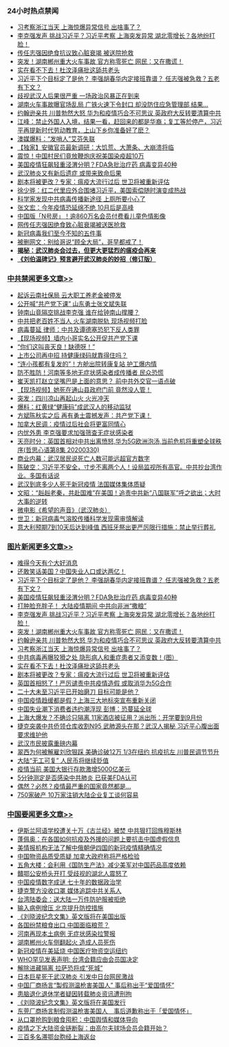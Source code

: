 <div class="catlist">
<h3>24小时热点禁闻</h3>
<ul>
<li><a href="https://github.com/fqnews/bnews/blob/master/topimagenews/20200330/1303284.md">习考察浙江当天 上海惊爆异常信号 出啥事了？</a></li>
<li><a href="https://github.com/fqnews/bnews/blob/master/topimagenews/20200330/1303326.md">李克强发声 挑战习近平？习近平考察 上海突发异常 湖北零增长？各地纷打脸！</a></li>
<li><a href="https://github.com/fqnews/bnews/blob/master/cbnews/20200330/1303231.md">传任志强因绝食抗议致心脏衰竭 被送院抢救</a></li>
<li><a href="https://github.com/fqnews/bnews/blob/master/topimagenews/20200330/1303308.md">突发！湖南郴州重大火车事故 官方称零死亡 网民：又在撒谎！</a></li>
<li><a href="https://github.com/fqnews/bnews/blob/master/topimagenews/20200330/1303237.md">实在看不下去！杜汶泽痛批这舔共老头</a></li>
<li><a href="https://github.com/fqnews/bnews/blob/master/topimagenews/20200331/1303489.md">习近平下个目标定了是他？ 李强胡春华内定接班靠谱？ 任志强被急救？五老有下文？</a></li>
<li><a href="https://github.com/fqnews/bnews/blob/master/baitai/20200330/1303229.md">歧视武汉人后果很严重 一场政治风暴正在到来</a></li>
<li><a href="https://github.com/fqnews/bnews/blob/master/cbnews/20200330/1303415.md">湖南火车事故曝官场乱局 广铁火速下令封口 却没防住应急管理部 结果…</a></li>
<li><a href="https://github.com/fqnews/bnews/blob/master/topimagenews/20200330/1303292.md">约翰逊亲共 川普勃然大怒 华为和疫情巧合不可思议 英政府大反转要清算中共</a></li>
<li><a href="https://github.com/fqnews/bnews/blob/master/cbnews/20200330/1303235.md">江峰：禁止外国人入境，结果一看，赶回来的都是华裔；复工等於停产，习近平再提新时代劳动教育，上山下乡你准备好了麽？</a></li>
<li><a href="https://github.com/fqnews/bnews/blob/master/cbnews/20200330/1303263.md">澳媒爆料：“发哨人”艾芬失联</a></li>
<li><a href="https://github.com/fqnews/bnews/blob/master/comments/20200330/1303413.md">【独家】安徽官员最新调研：大饥荒、大萧条、大崩溃将临</a></li>
<li><a href="https://github.com/fqnews/bnews/blob/master/cbnews/20200330/1303340.md">震惊！中国村民们竟放鞭炮庆祝美国染疫超10万</a></li>
<li><a href="https://github.com/fqnews/bnews/blob/master/topimagenews/20200330/1303428.md">美国疫情狂飙轻重泾渭分明？FDA急批治疗药 病毒变异40种</a></li>
<li><a href="https://github.com/fqnews/bnews/blob/master/cnnews/20200330/1303266.md">武汉肺炎又有新后遗症 或带来致命后果</a></li>
<li><a href="https://github.com/fqnews/bnews/blob/master/topimagenews/20200330/1303236.md">剧本将被更改？专家：瘟疫大流行过后 世卫将被重新评估</a></li>
<li><a href="https://github.com/fqnews/bnews/blob/master/baitai/20200331/1303574.md">徐少骅&#65306;红二代里应外合围堵习近平&#65292;美国索偿随时演变成热战</a></li>
<li><a href="https://github.com/fqnews/bnews/blob/master/cnnews/20200330/1303293.md">科学家发现中共病毒传播新途径 上厕所要小心了</a></li>
<li><a href="https://github.com/fqnews/bnews/blob/master/cbnews/20200330/1303364.md">张文宏：今年疫情恐延绵不绝 10月后是高峰</a></li>
<li><a href="https://github.com/fqnews/bnews/blob/master/cbnews/20200331/1303528.md">中国版「N号房」！逾860万名会员付费看儿童色情影像</a></li>
<li><a href="https://github.com/fqnews/bnews/blob/master/baitai/20200330/1303380.md">网传任志强因绝食致心脏衰竭被送医抢救</a></li>
<li><a href="https://github.com/fqnews/bnews/blob/master/cbnews/20200331/1303572.md">新冠病毒我们至今不知的五件事</a></li>
<li><a href="https://github.com/fqnews/bnews/blob/master/cnnews/20200330/1303250.md">被删网文：别给哥说“顾全大局”，哥早都戒了！</a></li>
<li><b><a href="https://github.com/fqnews/bnews/blob/master/comments/20200211/1275071.md" target="_blank">揭秘：武汉肺炎会过去，但更大更猛烈的瘟疫会再来</a></b></li>
<li><b><a href="https://github.com/fqnews/bnews/blob/master/comments/20200207/1272816.md" target="_blank">《刘伯温碑记》预言避开武汉肺炎的妙招（修订版）</a></b></li>
</ul>
</div>

<div class="catlist">
<h3><a href="https://github.com/fqnews/bnews/blob/master/cbnews/" target="_blank">中共禁闻</a><span><a href="https://github.com/fqnews/bnews/blob/master/cbnews/" target="_blank" rel="nofollow">更多文章>></a></span></h3>
<ul>
<li><a href="https://github.com/fqnews/bnews/blob/master/cbnews/20200331/1303800.md" target="_blank">起诉云南社保局 云大职工养老金被停发</a></li>
<li><a href="https://github.com/fqnews/bnews/blob/master/cbnews/20200331/1303799.md" target="_blank">公开喊“共产党下课” 山东勇士张文斌失联</a></li>
<li><a href="https://github.com/fqnews/bnews/blob/master/cbnews/20200331/1303740.md" target="_blank">钟南山竟隔空挑战李克强 谁在给钟南山撑腰？</a></li>
<li><a href="https://github.com/fqnews/bnews/blob/master/cbnews/20200331/1303739.md" target="_blank">中共把老百姓不当人 火车湖南脱轨 现场视频打脸</a></li>
<li><a href="https://github.com/fqnews/bnews/blob/master/cbnews/20200331/1303721.md" target="_blank">病毒蔓延 律师：中共及谭德塞恐犯下反人类罪</a></li>
<li><a href="https://github.com/fqnews/bnews/blob/master/cbnews/20200331/1303720.md" target="_blank">【现场视频】墙内小哥实名公开促共产党下课</a></li>
<li><a href="https://github.com/fqnews/bnews/blob/master/cbnews/20200331/1303719.md" target="_blank">“你们这叫丧天良！缺德呀！”</a></li>
<li><a href="https://github.com/fqnews/bnews/blob/master/cbnews/20200331/1303718.md" target="_blank">上市公司再中招 持健康绿码就靠得住吗？</a></li>
<li><a href="https://github.com/fqnews/bnews/blob/master/cbnews/20200331/1303717.md" target="_blank">“连小孩都有复发的”！方舱出院转康复站 护工爆内情</a></li>
<li><a href="https://github.com/fqnews/bnews/blob/master/cbnews/20200331/1303716.md" target="_blank">防不胜防！河南等多地无症状感染者成传播者 民众恐慌</a></li>
<li><a href="https://github.com/fqnews/bnews/blob/master/cbnews/20200331/1303709.md" target="_blank">崔天凯打赵立坚嘴巴是上面的意思？ 前中共外交官一语点破</a></li>
<li><a href="https://github.com/fqnews/bnews/blob/master/cbnews/20200331/1303708.md" target="_blank">【现场视频】她死在通山县政府门前 竟然没人管！</a></li>
<li><a href="https://github.com/fqnews/bnews/blob/master/cbnews/20200331/1303695.md" target="_blank">突发：四川凉山再起山火 火光冲天</a></li>
<li><a href="https://github.com/fqnews/bnews/blob/master/cbnews/20200331/1303694.md" target="_blank">爆料：红黄绿“健康码”成武汉人的移动监狱</a></li>
<li><a href="https://github.com/fqnews/bnews/blob/master/cbnews/20200331/1303678.md" target="_blank">方斌陈秋实之后 再有勇士震撼发声：共产党下课！</a></li>
<li><a href="https://github.com/fqnews/bnews/blob/master/cbnews/20200331/1303676.md" target="_blank">加拿大民调：疫情过后社会将更富同情心</a></li>
<li><a href="https://github.com/fqnews/bnews/blob/master/cbnews/20200331/1303667.md" target="_blank">内忧外患  李克强要求加强筛查无症状感染者</a></li>
<li><a href="https://github.com/fqnews/bnews/blob/master/cbnews/20200331/1303659.md" target="_blank">天亮时分：英国首相对中共出离愤怒,华为5G欧洲泡汤,当前危机将重塑全球秩序(哲思心语第8集 20200330)</a></li>
<li><a href="https://github.com/fqnews/bnews/blob/master/cbnews/20200331/1303646.md" target="_blank">商业内幕：武汉居民说死亡人数可能远超官方数字</a></li>
<li><a href="https://github.com/fqnews/bnews/blob/master/cbnews/20200331/1303645.md" target="_blank">陈破空：习近平不安全，寸步不离两个人！设局监视所有高官。中共抄台湾作业。多国有话说</a></li>
<li><a href="https://github.com/fqnews/bnews/blob/master/cbnews/20200331/1303644.md" target="_blank">武汉到底多少人死于新冠疫情  法国媒体集体质疑</a></li>
<li><a href="https://github.com/fqnews/bnews/blob/master/cbnews/20200331/1303641.md" target="_blank">文昭：“赳赳老秦，共赴国难”在美国！追责中共新“八国联军”呼之欲出；大时大事的逆转</a></li>
<li><a href="https://github.com/fqnews/bnews/blob/master/cbnews/20200331/1303634.md" target="_blank">微电影《希望的声音》（武汉肺炎）</a></li>
<li><a href="https://github.com/fqnews/bnews/blob/master/cbnews/20200331/1303622.md" target="_blank">世卫：新冠病毒气溶胶传播科学发现需审慎解读</a></li>
<li><a href="https://github.com/fqnews/bnews/blob/master/cbnews/20200331/1303621.md" target="_blank">意大利预期7到10天后达到峰值 西班牙祭出更严厉限行措施：禁止举行葬礼</a></li>

</ul>
</div>
<div class="catlist">
<h3><a href="https://github.com/fqnews/bnews/blob/master/topimagenews/" target="_blank">图片新闻</a><span><a href="https://github.com/fqnews/bnews/blob/master/topimagenews/" target="_blank" rel="nofollow">更多文章>></a></span></h3>
<ul>
<li><a href="https://github.com/fqnews/bnews/blob/master/topimagenews/20200331/1303798.md" target="_blank">难得今天有个大好消息</a></li>
<li><a href="https://github.com/fqnews/bnews/blob/master/topimagenews/20200331/1303672.md" target="_blank">还敢笑话美国？中国失业人口或达两亿！</a></li>
<li><a href="https://github.com/fqnews/bnews/blob/master/topimagenews/20200331/1303489.md" target="_blank">习近平下个目标定了是他？ 李强胡春华内定接班靠谱？ 任志强被急救？五老有下文？</a></li>
<li><a href="https://github.com/fqnews/bnews/blob/master/topimagenews/20200330/1303428.md" target="_blank">美国疫情狂飙轻重泾渭分明？FDA急批治疗药 病毒变异40种</a></li>
<li><a href="https://github.com/fqnews/bnews/blob/master/topimagenews/20200330/1303427.md" target="_blank">打肿脸充胖子！ 大陆疫情期间 中共向非洲“撒粮”</a></li>
<li><a href="https://github.com/fqnews/bnews/blob/master/topimagenews/20200330/1303326.md" target="_blank">李克强发声 挑战习近平？习近平考察 上海突发异常 湖北零增长？各地纷打脸！</a></li>
<li><a href="https://github.com/fqnews/bnews/blob/master/topimagenews/20200330/1303308.md" target="_blank">突发！湖南郴州重大火车事故 官方称零死亡 网民：又在撒谎！</a></li>
<li><a href="https://github.com/fqnews/bnews/blob/master/topimagenews/20200330/1303292.md" target="_blank">约翰逊亲共 川普勃然大怒 华为和疫情巧合不可思议 英政府大反转要清算中共</a></li>
<li><a href="https://github.com/fqnews/bnews/blob/master/topimagenews/20200330/1303284.md" target="_blank">习考察浙江当天 上海惊爆异常信号 出啥事了？</a></li>
<li><a href="https://github.com/fqnews/bnews/blob/master/topimagenews/20200330/1303268.md" target="_blank">中共病毒再曝狡猾之处 隐形病人和重症患者又添变数！(图）</a></li>
<li><a href="https://github.com/fqnews/bnews/blob/master/topimagenews/20200330/1303237.md" target="_blank">实在看不下去！杜汶泽痛批这舔共老头</a></li>
<li><a href="https://github.com/fqnews/bnews/blob/master/topimagenews/20200330/1303236.md" target="_blank">剧本将被更改？专家：瘟疫大流行过后 世卫将被重新评估</a></li>
<li><a href="https://github.com/fqnews/bnews/blob/master/topimagenews/20200330/1303155.md" target="_blank">英国首相怒了！严厉谴责中共疫情造假 或取消华为5G合作</a></li>
<li><a href="https://github.com/fqnews/bnews/blob/master/topimagenews/20200330/1302991.md" target="_blank">二十大未至习近平已开始磨刀 目标可能是他？</a></li>
<li><a href="https://github.com/fqnews/bnews/blob/master/topimagenews/20200330/1302911.md" target="_blank">中国疫情趋缓都是假？上海三大地标突宣布重新关闭</a></li>
<li><a href="https://github.com/fqnews/bnews/blob/master/topimagenews/20200330/1302854.md" target="_blank">中国失业潮下消费者违约潮浮现 彭博：恐蔓延全球</a></li>
<li><a href="https://github.com/fqnews/bnews/blob/master/topimagenews/20200330/1302804.md" target="_blank">上海大爆发？不确诊只隔离 11家酒店被征用？派出所：开学要到9月份</a></li>
<li><a href="https://github.com/fqnews/bnews/blob/master/topimagenews/20200329/1302796.md" target="_blank">捷克突袭中共侨领仓库收割N95 武肺源头在那？武汉人揭秘 习近平心腹出面要求维护他</a></li>
<li><a href="https://github.com/fqnews/bnews/blob/master/topimagenews/20200329/1302773.md" target="_blank">武汉市民披露重磅内幕</a></li>
<li><a href="https://github.com/fqnews/bnews/blob/master/topimagenews/20200329/1302695.md" target="_blank">翠西为何被解雇刘欣狠踩 美确诊破12万 1/3在纽约 抗疫抗左 川普民调节节升</a></li>
<li><a href="https://github.com/fqnews/bnews/blob/master/topimagenews/20200329/1302675.md" target="_blank">大陆“无工可复” 人民币将继续贬值</a></li>
<li><a href="https://github.com/fqnews/bnews/blob/master/topimagenews/20200329/1302625.md" target="_blank">疫情当前 美国大银行存款激增5000亿美元</a></li>
<li><a href="https://github.com/fqnews/bnews/blob/master/topimagenews/20200329/1302624.md" target="_blank">5分钟测定是否感染中共肺炎 已获美FDA认可</a></li>
<li><a href="https://github.com/fqnews/bnews/blob/master/topimagenews/20200329/1302616.md" target="_blank">偶然？必然？疫情最严重的国家竟然都是&#8230;</a></li>
<li><a href="https://github.com/fqnews/bnews/blob/master/topimagenews/20200329/1302554.md" target="_blank">750家破产 10万家注销大陆企业复工谈何容易</a></li>

</ul>
</div>
<div class="catlist">
<h3><a href="https://github.com/fqnews/bnews/blob/master/headline/" target="_blank">中国要闻</a><span><a href="https://github.com/fqnews/bnews/blob/master/headline/" target="_blank" rel="nofollow">更多文章>></a></span></h3>
<ul>
<li><a href="https://github.com/fqnews/bnews/blob/master/headline/20200331/1303737.md" target="_blank">伊斯兰阿语学校遭关十万《古兰经》被焚 中共狠打回族穆斯林</a></li>
<li><a href="https://github.com/fqnews/bnews/blob/master/headline/20200331/1303698.md" target="_blank">蓬佩奥：在各国如何抗疫及外援的问题上要抗击中国虚假信息</a></li>
<li><a href="https://github.com/fqnews/bnews/blob/master/headline/20200331/1303689.md" target="_blank">美情报机构无法了解中俄朝伊四国的新冠疫情精确情况</a></li>
<li><a href="https://github.com/fqnews/bnews/blob/master/headline/20200331/1303594.md" target="_blank">中国物资品质受质疑  加拿大政府称将严格检验</a></li>
<li><a href="https://github.com/fqnews/bnews/blob/master/headline/20200331/1303591.md" target="_blank">五角大楼：会利用《国防生产法》减少美军对中国药品高度依赖</a></li>
<li><a href="https://github.com/fqnews/bnews/blob/master/headline/20200331/1303587.md" target="_blank">贛鄂公安桥头开打  受歧视的湖北人震怒了</a></li>
<li><a href="https://github.com/fqnews/bnews/blob/master/headline/20200331/1303586.md" target="_blank">中国疫情数字成谜    七十年的数据政治学</a></li>
<li><a href="https://github.com/fqnews/bnews/blob/master/headline/20200331/1303577.md" target="_blank">捷克警方没收口罩 媒体追踪中共关系人</a></li>
<li><a href="https://github.com/fqnews/bnews/blob/master/headline/20200331/1303576.md" target="_blank">台湾陆委会：送大陆一万件防护服被拒绝</a></li>
<li><a href="https://github.com/fqnews/bnews/blob/master/headline/20200331/1303575.md" target="_blank">输入病例增压 北京提升防控措施</a></li>
<li><a href="https://github.com/fqnews/bnews/blob/master/headline/20200331/1303567.md" target="_blank">《刘晓波纪念文集》英文版将在美国出版</a></li>
<li><a href="https://github.com/fqnews/bnews/blob/master/headline/20200331/1303518.md" target="_blank">各国纷禁粮食出口 中国面临粮荒？</a></li>
<li><a href="https://github.com/fqnews/bnews/blob/master/headline/20200331/1303517.md" target="_blank">河南再现本土病例 无症状感染拉警报</a></li>
<li><a href="https://github.com/fqnews/bnews/blob/master/headline/20200331/1303516.md" target="_blank">湖南郴州火车侧翻起火 造成人员死伤</a></li>
<li><a href="https://github.com/fqnews/bnews/blob/master/headline/20200331/1303515.md" target="_blank">新冠疫情在美延烧  中国医疗物资空运纽约</a></li>
<li><a href="https://github.com/fqnews/bnews/blob/master/headline/20200331/1303511.md" target="_blank">WHO罕见发表声明: 台湾会籍应由会员国决定</a></li>
<li><a href="https://github.com/fqnews/bnews/blob/master/headline/20200331/1303497.md" target="_blank">解除进藏隔离 拉萨恐将成“死城”</a></li>
<li><a href="https://github.com/fqnews/bnews/blob/master/headline/20200331/1303496.md" target="_blank">日本巨星死于武汉肺炎  引发中日台网民激战</a></li>
<li><a href="https://github.com/fqnews/bnews/blob/master/headline/20200330/1303474.md" target="_blank">中国厂商扬言“製假测温枪害美国人”   事后称出于“爱国情怀”</a></li>
<li><a href="https://github.com/fqnews/bnews/blob/master/headline/20200330/1303473.md" target="_blank">患脑退化退休学者疑因转载肺炎资讯遭刑拘</a></li>
<li><a href="https://github.com/fqnews/bnews/blob/master/headline/20200330/1303472.md" target="_blank">《刘晓波纪念文集》英文版将在美国发行</a></li>
<li><a href="https://github.com/fqnews/bnews/blob/master/headline/20200330/1303468.md" target="_blank">东莞厂商扬言制假测温枪害美国人　事后道歉称出于「爱国情怀」</a></li>
<li><a href="https://github.com/fqnews/bnews/blob/master/headline/20200330/1303436.md" target="_blank">从口罩抢购到粮食囤积：中国舆情和媒体导向</a></li>
<li><a href="https://github.com/fqnews/bnews/blob/master/headline/20200330/1303435.md" target="_blank">疫情之下大陆资金链断裂：由高尔夫球场会员会籍开始？</a></li>
<li><a href="https://github.com/fqnews/bnews/blob/master/headline/20200330/1303424.md" target="_blank">三百多名滞鄂台胞经上海返台</a></li>

</ul>
</div>
